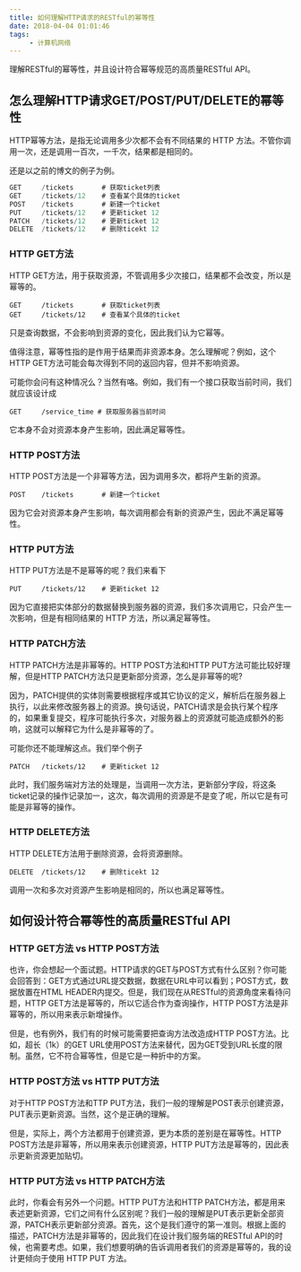 ```yaml
---
title: 如何理解HTTP请求的RESTful的幂等性
date: 2018-04-04 01:01:46
tags: 
     - 计算机网络
---
```


理解RESTful的幂等性，并且设计符合幂等规范的高质量RESTful API。

## 怎么理解HTTP请求GET/POST/PUT/DELETE的幂等性

HTTP幂等方法，是指无论调用多少次都不会有不同结果的 HTTP 方法。不管你调用一次，还是调用一百次，一千次，结果都是相同的。

还是以之前的博文的例子为例。

```javascript
GET     /tickets       # 获取ticket列表
GET     /tickets/12    # 查看某个具体的ticket
POST    /tickets       # 新建一个ticket
PUT     /tickets/12    # 更新ticket 12
PATCH   /tickets/12    # 更新ticket 12
DELETE  /tickets/12    # 删除ticekt 12
```

### HTTP GET方法

HTTP GET方法，用于获取资源，不管调用多少次接口，结果都不会改变，所以是幂等的。

```
GET     /tickets       # 获取ticket列表
GET     /tickets/12    # 查看某个具体的ticket
```

只是查询数据，不会影响到资源的变化，因此我们认为它幂等。

值得注意，幂等性指的是作用于结果而非资源本身。怎么理解呢？例如，这个HTTP GET方法可能会每次得到不同的返回内容，但并不影响资源。

可能你会问有这种情况么？当然有咯。例如，我们有一个接口获取当前时间，我们就应该设计成

```
GET     /service_time # 获取服务器当前时间
```

它本身不会对资源本身产生影响，因此满足幂等性。

### HTTP POST方法

HTTP POST方法是一个非幂等方法，因为调用多次，都将产生新的资源。

```
POST    /tickets       # 新建一个ticket
```

因为它会对资源本身产生影响，每次调用都会有新的资源产生，因此不满足幂等性。

### HTTP PUT方法

HTTP PUT方法是不是幂等的呢？我们来看下

```
PUT     /tickets/12    # 更新ticket 12
```

因为它直接把实体部分的数据替换到服务器的资源，我们多次调用它，只会产生一次影响，但是有相同结果的 HTTP 方法，所以满足幂等性。

### HTTP PATCH方法

HTTP PATCH方法是非幂等的。HTTP POST方法和HTTP PUT方法可能比较好理解，但是HTTP PATCH方法只是更新部分资源，怎么是非幂等的呢?

因为，PATCH提供的实体则需要根据程序或其它协议的定义，解析后在服务器上执行，以此来修改服务器上的资源。换句话说，PATCH请求是会执行某个程序的，如果重复提交，程序可能执行多次，对服务器上的资源就可能造成额外的影响，这就可以解释它为什么是非幂等的了。

可能你还不能理解这点。我们举个例子

```
PATCH   /tickets/12    # 更新ticket 12
```

此时，我们服务端对方法的处理是，当调用一次方法，更新部分字段，将这条ticket记录的操作记录加一，这次，每次调用的资源是不是变了呢，所以它是有可能是非幂等的操作。

### HTTP DELETE方法

HTTP DELETE方法用于删除资源，会将资源删除。

```
DELETE  /tickets/12    # 删除ticekt 12
```

调用一次和多次对资源产生影响是相同的，所以也满足幂等性。

## 如何设计符合幂等性的高质量RESTful API

### HTTP GET方法 vs HTTP POST方法

也许，你会想起一个面试题。HTTP请求的GET与POST方式有什么区别？你可能会回答到：GET方式通过URL提交数据，数据在URL中可以看到；POST方式，数据放置在HTML HEADER内提交。但是，我们现在从RESTful的资源角度来看待问题，HTTP GET方法是幂等的，所以它适合作为查询操作，HTTP POST方法是非幂等的，所以用来表示新增操作。

但是，也有例外，我们有的时候可能需要把查询方法改造成HTTP POST方法。比如，超长（1k）的GET URL使用POST方法来替代，因为GET受到URL长度的限制。虽然，它不符合幂等性，但是它是一种折中的方案。

### HTTP POST方法 vs HTTP PUT方法

对于HTTP POST方法和TTP PUT方法，我们一般的理解是POST表示创建资源，PUT表示更新资源。当然，这个是正确的理解。

但是，实际上，两个方法都用于创建资源，更为本质的差别是在幂等性。HTTP POST方法是非幂等，所以用来表示创建资源，HTTP PUT方法是幂等的，因此表示更新资源更加贴切。

### HTTP PUT方法 vs HTTP PATCH方法

此时，你看会有另外一个问题。HTTP PUT方法和HTTP PATCH方法，都是用来表述更新资源，它们之间有什么区别呢？我们一般的理解是PUT表示更新全部资源，PATCH表示更新部分资源。首先，这个是我们遵守的第一准则。根据上面的描述，PATCH方法是非幂等的，因此我们在设计我们服务端的RESTful API的时候，也需要考虑。如果，我们想要明确的告诉调用者我们的资源是幂等的，我的设计更倾向于使用 HTTP PUT 方法。